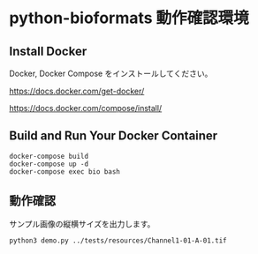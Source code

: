 # python-bioformats 動作確認環境

## Install Docker

Docker, Docker Compose をインストールしてください。

https://docs.docker.com/get-docker/

https://docs.docker.com/compose/install/


## Build and Run Your Docker Container

```
docker-compose build
docker-compose up -d
docker-compose exec bio bash
```

## 動作確認

サンプル画像の縦横サイズを出力します。

```
python3 demo.py ../tests/resources/Channel1-01-A-01.tif
```
